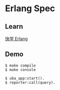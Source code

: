 Erlang Spec
=====

Learn
-----

[快学 Erlang](https://github.com/zhenyuanlau/erlang-spec/blob/main/doc/Erlang.md)

Demo
-----
    $ make compile
    $ make console

    $ uba_app:start().
    $ reporter:call(query).
